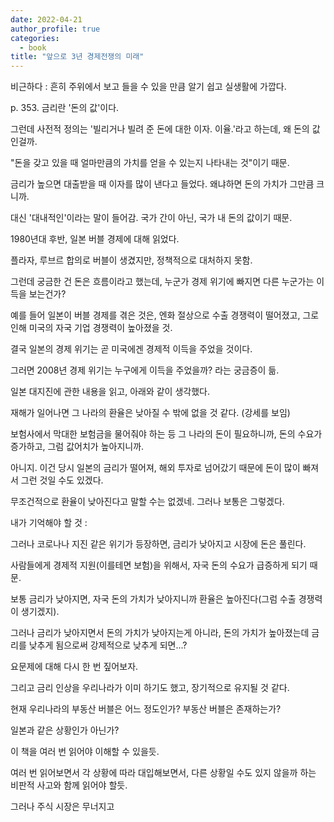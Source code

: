 ```yaml
---
date: 2022-04-21
author_profile: true
categories:
  - book
title: "앞으로 3년 경제전쟁의 미래"
---
```


비근하다 : 흔히 주위에서 보고 들을 수 있을 만큼 알기 쉽고 실생활에 가깝다.

p. 353. 금리란 '돈의 값'이다. 

그런데 사전적 정의는 '빌리거나 빌려 준 돈에 대한 이자. 이율.'라고 하는데, 왜 돈의 값인걸까.

"돈을 갖고 있을 때 얼마만큼의 가치를 얻을 수 있는지 나타내는 것"이기 때문.

금리가 높으면 대출받을 때 이자를 많이 낸다고 들었다. 왜냐하면 돈의 가치가 그만큼 크니까.

대신 '대내적인'이라는 말이 들어감. 국가 간이 아닌, 국가 내 돈의 값이기 때문.



1980년대 후반, 일본 버블 경제에 대해 읽었다.

플라자, 루브르 합의로 버블이 생겼지만, 정책적으로 대처하지 못함.

그런데 궁금한 건 돈은 흐름이라고 했는데, 누군가 경제 위기에 빠지면 다른 누군가는 이득을 보는건가?

예를 들어 일본이 버블 경제를 겪은 것은, 엔화 절상으로 수출 경쟁력이 떨어졌고, 그로 인해 미국의 자국 기업 경쟁력이 높아졌을 것.

결국 일본의 경제 위기는 곧 미국에겐 경제적 이득을 주었을 것이다.

그러면 2008년 경제 위기는 누구에게 이득을 주었을까? 라는 궁금증이 듦.


일본 대지진에 관한 내용을 읽고, 아래와 같이 생각했다.

재해가 일어나면 그 나라의 환율은 낮아질 수 밖에 없을 것 같다. (강세를 보임)

보험사에서 막대한 보험금을 물어줘야 하는 등 그 나라의 돈이 필요하니까, 돈의 수요가 증가하고, 그럼 값어치가 높아지니까.

아니지. 이건 당시 일본의 금리가 떨어져, 해외 투자로 넘어갔기 때문에 돈이 많이 빠져서 그런 것일 수도 있겠다.

무조건적으로 환율이 낮아진다고 말할 수는 없겠네. 그러나 보통은 그렇겠다.



내가 기억해야 할 것 : 

그러나 코로나나 지진 같은 위기가 등장하면, 금리가 낮아지고 시장에 돈은 풀린다.

사람들에게 경제적 지원(이를테면 보험)을 위해서, 자국 돈의 수요가 급증하게 되기 때문.

보통 금리가 낮아지면, 자국 돈의 가치가 낮아지니까 환율은 높아진다(그럼 수출 경쟁력이 생기겠지).

그러나 금리가 낮아지면서 돈의 가치가 낮아지는게 아니라, 돈의 가치가 높아졌는데 금리를 낮추게 됨으로써 강제적으로 낮추게 되면...?


요문제에 대해 다시 한 번 짚어보자.

그리고 금리 인상을 우리나라가 이미 하기도 했고, 장기적으로 유지될 것 같다.

현재 우리나라의 부동산 버블은 어느 정도인가? 부동산 버블은 존재하는가? 

일본과 같은 상황인가 아닌가?

이 책을 여러 번 읽어야 이해할 수 있을듯.

여러 번 읽어보면서 각 상황에 따라 대입해보면서, 다른 상황일 수도 있지 않을까 하는 비판적 사고와 함께 읽어야 할듯.



그러나 주식 시장은 무너지고